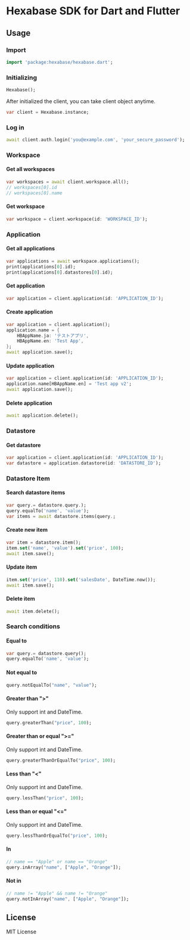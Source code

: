 # Hexabase SDK for Dart and Flutter

## Usage

### Import

```dart
import 'package:hexabase/hexabase.dart';
```

### Initializing

```dart
Hexabase();
```

After initialized the client, you can take client object anytime.

```dart
var client = Hexabase.instance;
```

### Log in 

```dart
await client.auth.login('you@example.com', 'your_secure_password');
```

### Workspace

#### Get all workspaces

```dart
var workspaces = await client.workspace.all();
// workspaces[0].id
// workspaces[0].name
```

#### Get workspace

```dart
var workspace = client.workspace(id: 'WORKSPACE_ID');
```

### Application

#### Get all applications

```dart
var applications = await workspace.applications();
print(applications[0].id);
print(applications[0].datastores[0].id);
```

#### Get application

```dart
var application = client.application(id: 'APPLICATION_ID');
```

#### Create application

```dart
var application = client.application();
application.name = {
	HBAppName.ja: 'テストアプリ',
	HBAppName.en: 'Test App',
};
await application.save();
```

#### Update application

```dart
var application = client.application(id: 'APPLICATION_ID');
application.name[HBAppName.en] = 'Test app v2';
await application.save();
```

#### Delete application

```dart
await application.delete();
```

### Datastore

#### Get datastore

```dart
var application = client.application(id: 'APPLICATION_ID');
var datastore = application.datastore(id: 'DATASTORE_ID');
```

### Datastore Item

#### Search datastore items

```dart
var query.= datastore.query.);
query.equalTo('name', 'value');
var items = await datastore.items(query.;
```

#### Create new item

```dart
var item = datastore.item();
item.set('name', 'value').set('price', 100);
await item.save();
```

#### Update item

```dart
item.set('price', 110).set('salesDate', DateTime.now());
await item.save();
```

#### Delete item

```dart
await item.delete();
```

### Search conditions

#### Equal to

```dart
var query.= datastore.query();
query.equalTo('name', 'value');
```

#### Not equal to

```dart
query.notEqualTo("name", "value");
```

#### Greater than ">"

Only support int and DateTime.

```dart
query.greaterThan("price", 100);
```

#### Greater than or equal ">="

Only support int and DateTime.

```dart
query.greaterThanOrEqualTo("price", 100);
```

#### Less than "<"

Only support int and DateTime.

```dart
query.lessThan("price", 100);
```

#### Less than or equal "<="

Only support int and DateTime.

```dart
query.lessThanOrEqualTo("price", 100);
```

#### In

```dart
// name == "Apple" or name == "Orange"
query.inArray("name", ["Apple", "Orange"]);
```

#### Not in

```dart
// name != "Apple" && name != "Orange"
query.notInArray("name", ["Apple", "Orange"]);
```

## License

MIT License


